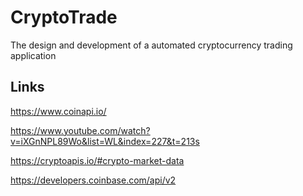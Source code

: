 # CryptoTrade
The design and development of a automated cryptocurrency trading application 

## Links
https://www.coinapi.io/

https://www.youtube.com/watch?v=iXGnNPL89Wo&list=WL&index=227&t=213s

https://cryptoapis.io/#crypto-market-data

https://developers.coinbase.com/api/v2
